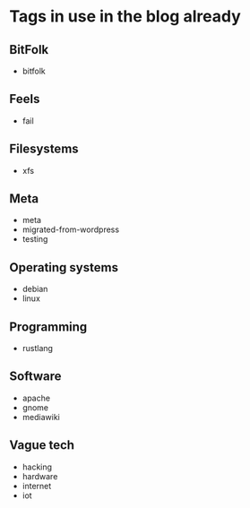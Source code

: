 # Tags in use in the blog already

## BitFolk

- bitfolk

## Feels

- fail

## Filesystems

- xfs

## Meta

- meta
- migrated-from-wordpress
- testing

## Operating systems

- debian
- linux

## Programming

- rustlang

## Software

- apache
- gnome
- mediawiki

## Vague tech

- hacking
- hardware
- internet
- iot
